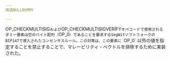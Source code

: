 ```yaml
---
用語NULLDUMMY

---
```

OP_CHECKMULTISIG`および`OP_CHECKMULTISIGVERIFY`オペコードで使用されるダミー要素は空のバイト配列（`OP_0`）であることを要求するSegWitソフトフォークのBIP147で導入されたコンセンサスルール。この対策は、この要素に `OP_0` 以外の値を指定することを禁止することで、マレービリティ・ベクトルを排除するために実装された。